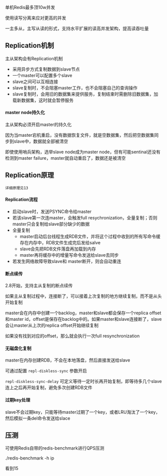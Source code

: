 单机Redis最多顶10w并发

使用读写分离来应对更高的并发

一主多从，主写从读的形式，支持水平扩展的读高并发架构，提高读吞吐量



## Replication机制

主从架构会有Replication机制

- 采用异步方式复制数据到slave节点
- 一个master可以配置多个slave
- slave之间可以互相连接
- slave复制时，不会阻塞master工作，也不会阻塞自己的查询操作
- slave复制时，会用旧的数据集来提供服务，复制结束时需删除旧数据集，加载新数据集，这时就会暂停服务



#### master node持久化

主从架构必须开启master的持久化

因为当master宕机重启，没有数据恢复文件，就是空数据集，然后把空数据集同步到slave中，数据就全部被清空

即使使用哨兵架构，选举slave node成为master node，但有可能sentinal还没有检测到master failure，master就自动重启了，数据还是被清空







## Replication原理

`详细原理见13`

#### Replication流程

- 启动slave时，发送PSYNC命令给master
- 若该slave第一次连master，会触发full resychronization，全量复制；否则master只会复制给slave部分缺少的数据
- 全量复制
  - master启动后台线程生成RDB文件，并将这个过程中收到的所有写命令缓存在内存中，RDB文件生成完后发给salve
  - slave会先把RDB文件落盘再加载到内存
  - master再将缓存中的增量写命令发送给slave去同步
- 若发生网络故障导致slave和 master断开，则会自动重连



#### 断点续传

2.8开始，支持主从复制的断点续传

如果主从复制过程中，连接断了，可以接着上次复制的地方继续复制，而不是从头开始复制

master会在内存中创建一个backlog，master和slave都会保存一个replica offset和master id，offset是保存在backlog中的。如果master和slave连接断了，slave会让master从上次的replica offset开始继续复制

 如果没有找到对应的offset，那么就会执行一次full resynchronization



#### 无磁盘化复制

master在内存创建RDB，不会在本地落盘，然后直接发送给slave

可通过配置 `repl-diskless-sync` 参数开启

`repl-diskless-sync-delay` 可定义等待一定时长再开始复制，即等待多几个slave连上之后再开始复制，避免多次创建RDB文件



#### 过期key处理

slave不会过期key，只能等待master过期了一个key，或者LRU淘汰了一个key，然后模拟一条del命令发送给slace







## 压测

可使用Redis自带的redis-benchmark进行QPS压测

./redis-benchmark -h ip









看到15
